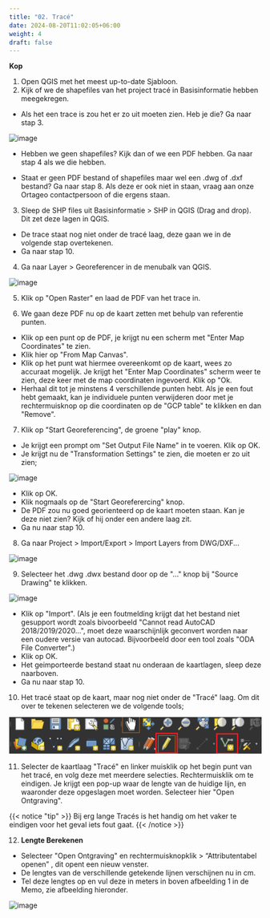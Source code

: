 ```yaml
---
title: "02. Tracé"
date: 2024-08-20T11:02:05+06:00
weight: 4
draft: false
---
```


**Kop**
1. Open QGIS met het meest up-to-date Sjabloon.
2. Kijk of we de shapefiles van het project tracé in Basisinformatie hebben meegekregen.

- Als het een trace is zou het er zo uit moeten zien. Heb je die? Ga naar stap 3.

![image](SHP_Files.png "image")

- Hebben we geen shapefiles? Kijk dan of we een PDF hebben. Ga naar stap 4 als we die hebben.

- Staat er geen PDF bestand of shapefiles maar wel een .dwg of .dxf bestand? Ga naar stap 8. Als deze er ook niet in staan, vraag aan onze Ortageo contactpersoon of die ergens staan.


3. Sleep de SHP files uit Basisinformatie > SHP in QGIS (Drag and drop). Dit zet deze lagen in QGIS.
- De trace staat nog niet onder de tracé laag, deze gaan we in de volgende stap overtekenen.
- Ga naar stap 10.

4. Ga naar Layer > Georeferencer in de menubalk van QGIS.

![image](Georeferencer.png "image")

5. Klik op "Open Raster" en laad de PDF van het trace in.

6. We gaan deze PDF nu op de kaart zetten met behulp van referentie punten.
- Klik op een punt op de PDF, je krijgt nu een scherm met "Enter Map Coordinates" te zien.
- Klik hier op "From Map Canvas".
- Klik op het punt wat hiermee overeenkomt op de kaart, wees zo accuraat mogelijk. Je krijgt het "Enter Map Coordinates" scherm weer te zien, deze keer met de map coordinaten ingevoerd. Klik op "Ok.
- Herhaal dit tot je minstens 4 verschillende punten hebt. Als je een fout hebt gemaakt, kan je individuele punten verwijderen door met je rechtermuisknop op die coordinaten op de "GCP table" te klikken en dan "Remove".

7. Klik op "Start Georeferencing", de groene "play" knop.
- Je krijgt een prompt om "Set Output File Name" in te voeren. Klik op OK.
- Je krijgt nu de "Transformation Settings" te zien, die moeten er zo uit zien;

![image](Transformation_Settings.png "image")

- Klik op OK.
- Klik nogmaals op de "Start Georeferercing" knop.
- De PDF zou nu goed georienteerd op de kaart moeten staan. Kan je deze niet zien?  Kijk of hij onder een andere laag zit.
- Ga nu naar stap 10.

8. Ga naar Project > Import/Export > Import Layers from DWG/DXF...

![image](Import.png "image")

9. Selecteer het .dwg .dwx bestand door op de "..." knop bij "Source Drawing" te klikken.

![image](Import_2.png "image")

- Klik op "Import". (Als je een foutmelding krijgt dat het bestand niet gesupport wordt zoals bivoorbeeld "Cannot read AutoCAD 2018/2019/2020...", moet deze waarschijnlijk geconvert worden naar een oudere versie van autocad. Bijvoorbeeld door een tool zoals "ODA File Converter".)
- Klik op OK.
- Het geimporteerde bestand staat nu onderaan de kaartlagen, sleep deze naarboven.
- Ga nu naar stap 10.

10. Het tracé staat op de kaart, maar nog niet onder de "Tracé" laag. Om dit over te tekenen selecteren we de volgende tools;

![image](Tracé_Tools.png "image")

11. Selecter de kaartlaag "Tracé" en linker muisklik op het begin punt van het tracé, en volg deze met meerdere selecties. Rechtermuisklik om te eindigen. Je krijgt een pop-up waar de lengte van de huidige lijn, en waaronder deze opgeslagen moet worden. Selecteer hier "Open Ontgraving".

{{< notice "tip" >}}
Bij erg lange Tracés is het handig om  het vaker te eindigen voor het geval iets fout gaat.
{{< /notice >}}

12. **Lengte Berekenen**
- Selecteer "Open Ontgraving" en rechtermuisknopklik > “Attributentabel openen” , dit opent een nieuw venster.
- De lengtes van de verschillende getekende lijnen verschijnen nu in cm.
- Tel deze lengtes op en vul deze in meters in boven afbeelding 1 in de Memo, zie afbeelding hieronder.

![image](Lengte.png "image")







